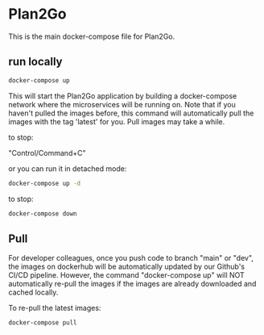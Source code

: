 # Plan2Go
This is the main docker-compose file for Plan2Go.


## run locally
```bash
docker-compose up
```
This will start the Plan2Go application by building a docker-compose network where the microservices 
will be running on. Note that if you haven't pulled the images before, this command will 
automatically pull the images with the tag 'latest' for you. Pull images may take a while.

to stop:

"Control/Command+C"

or you can run it in detached mode:
```bash
docker-compose up -d
```
to stop:
```bash
docker-compose down
```

## Pull
For developer colleagues, once you push code to branch "main" or "dev", the images on dockerhub 
will be automatically updated by our Github's CI/CD pipeline. However, the command "docker-compose up" 
will NOT automatically re-pull the images if the images are already downloaded and cached locally.

To re-pull the latest images:
```bash
docker-compose pull
```